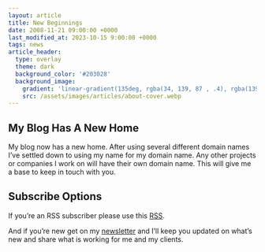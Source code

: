 ```yaml
---
layout: article
title: New Beginnings
date: 2008-11-21 09:00:00 +0000
last_modified_at: 2023-10-15 9:00:00 +0000
tags: news
article_header:
  type: overlay
  theme: dark
  background_color: '#203028'
  background_image:
    gradient: 'linear-gradient(135deg, rgba(34, 139, 87 , .4), rgba(139, 34, 139, .4))'
    src: /assets/images/articles/about-cover.webp
---
```

## My Blog Has A New Home

My blog now has a new home. After using several different domain names I’ve settled down to using my name for my domain name. Any other projects or companies I work on will have their own domain name. This will give me a base to keep in touch with you.
<!--more-->

## Subscribe Options
If you’re an RSS subscriber please use this [RSS](https://christophersherrod.com/feed.xml).

And if you’re new get on my [newsletter](https://christophersherrod.com/newsletter/) and I’ll keep you updated on what’s new and share what is working for me and my clients.
